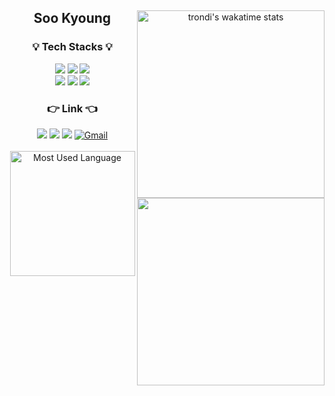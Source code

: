<div align="center">
 <img align="right" alt="trondi's wakatime stats" src="https://github-readme-stats.vercel.app/api/wakatime?username=trondi" width="300px" />

## Soo Kyoung

### 💡 Tech Stacks 💡

<div align="center">
    <img src="https://img.shields.io/badge/JavaScript-F7DF1E?style=flat-square&logo=JavaScript&logoColor=white"/>
    <img src="https://img.shields.io/badge/React-61DAFB?style=flat-square&logo=React&logoColor=white"/>
    <img src="https://img.shields.io/badge/TypeScript-3178C6?style=flat-square&logo=TypeScript&logoColor=white"/>
    <br /> 
    <img src="https://img.shields.io/badge/Redux-3178C6?style=flat-square&logo=Redux&logoColor=white"/>
    <img src="https://img.shields.io/badge/Node.js-339933?style=flat-square&logo=Node.js&logoColor=white"/>
    <img src="https://img.shields.io/badge/MongoDB-47A248?style=flat-square&logo=MongoDB&logoColor=white"/>
    <br />

<img align="right" src="https://github-readme-stats.vercel.app/api?username=trondi" width="300px" />
    <h3> 👉 Link 👈</h3>
    <a href="https://github.com/trondi" target="_blank"><img src="https://img.shields.io/badge/TIL-ffff00?style=flat-square&logo=Github&logoColor=white"  /></a>
    <a href="https://github.com/trondi" target="_blank"><img src="https://img.shields.io/badge/Github-ffff?style=flat-square&logo=Github&logoColor=white"  /></a>
    <a href="https://trond-soo.tistory.com/" target="_blank"><img src="https://img.shields.io/badge/Blog-ff5722?style=flat-square&logo=Blogger&logoColor=white"  /></a>
    <a href="mailto:trond746@gmail.com" target="_blank"><img src="https://img.shields.io/badge/Gmail-D14836?style=flat-square&logo=gmail&logoColor=white"  alt="Gmail" /></a>
</div>
<br />
<img alt="Most Used Language" src="https://github-readme-stats.vercel.app/api/top-langs/?username=trondi&layout=compact" width="200px" />
</div>

